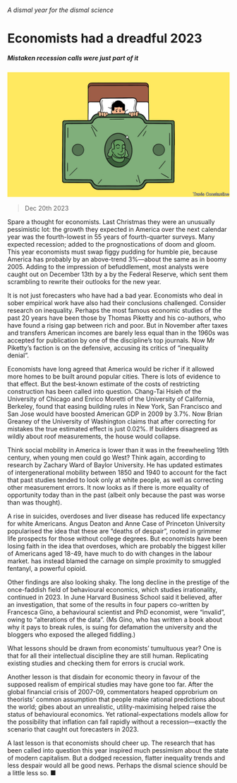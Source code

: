 ###### A dismal year for the dismal science

# Economists had a dreadful 2023 

##### Mistaken recession calls were just part of it 

![image](images/20231223_LDD003.jpg) 

> Dec 20th 2023 

Spare a thought for economists. Last Christmas they were an unusually pessimistic lot: the growth they expected in America over the next calendar year was the fourth-lowest in 55 years of fourth-quarter surveys. Many expected recession;  added to the prognostications of doom and gloom. This year economists must swap figgy pudding for humble pie, because America has probably  by an above-trend 3%—about the same as in boomy 2005. Adding to the impression of befuddlement, most analysts were caught out on December 13th by a  by the Federal Reserve, which sent them scrambling to rewrite their outlooks for the new year. 

It is not just forecasters who have had a bad year. Economists who deal in sober empirical work have also had their conclusions challenged. Consider research on inequality. Perhaps the most famous economic studies of the past 20 years have been those by Thomas Piketty and his co-authors, who have found a rising gap between rich and poor. But in November  after taxes and transfers American incomes are barely less equal than in the 1960s was accepted for publication by one of the discipline’s top journals. Now Mr Piketty’s faction is on the defensive, accusing its critics of “inequality denial”.

Economists have long agreed that America would be richer if it allowed more homes to be built around popular cities. There is lots of evidence to that effect. But the best-known estimate of the costs of restricting construction has been called into question. Chang-Tai Hsieh of the University of Chicago and Enrico Moretti of the University of California, Berkeley, found that easing building rules in New York, San Francisco and San Jose would have boosted American GDP in 2009 by 3.7%. Now Brian Greaney of the University of Washington claims that after correcting for mistakes the true estimated effect is just 0.02%. If builders disagreed as wildly about roof measurements, the house would collapse.

Think social mobility in America is lower than it was in the freewheeling 19th century, when young men could go West? Think again, according to research by Zachary Ward of Baylor University. He has updated estimates of intergenerational mobility between 1850 and 1940 to account for the fact that past studies tended to look only at white people, as well as correcting other measurement errors. It now looks as if there is more equality of opportunity today than in the past (albeit only because the past was worse than was thought).

A rise in suicides, overdoses and liver disease has reduced life expectancy for white Americans. Angus Deaton and Anne Case of Princeton University popularised the idea that these are “deaths of despair”, rooted in grimmer life prospects for those without college degrees. But economists have been losing faith in the idea that overdoses, which are probably the biggest killer of Americans aged 18-49, have much to do with changes in the labour market.  has instead blamed the carnage on simple proximity to smuggled fentanyl, a powerful opioid. 

Other findings are also looking shaky. The long decline in the prestige of the once-faddish field of behavioural economics, which studies irrationality, continued in 2023. In June Harvard Business School said it believed, after an investigation, that some of the results in four papers co-written by Francesca Gino, a behavioural scientist and PhD economist, were “invalid”, owing to “alterations of the data”. (Ms Gino, who has written a book about why it pays to break rules, is suing for defamation the university and the bloggers who exposed the alleged fiddling.)

What lessons should be drawn from economists’ tumultuous year? One is that for all their intellectual discipline they are still human. Replicating existing studies and checking them for errors is crucial work. 

Another lesson is that disdain for economic theory in favour of the supposed realism of empirical studies may have gone too far. After the global financial crisis of 2007-09, commentators heaped opprobrium on theorists’ common assumption that people make rational predictions about the world; gibes about an unrealistic, utility-maximising  helped raise the status of behavioural economics. Yet rational-expectations models allow for the possibility that inflation can fall rapidly without a recession—exactly the scenario that caught out forecasters in 2023.

A last lesson is that economists should cheer up. The research that has been called into question this year inspired much pessimism about the state of modern capitalism. But a dodged recession, flatter inequality trends and less despair would all be good news. Perhaps the dismal science should be a little less so. ■

